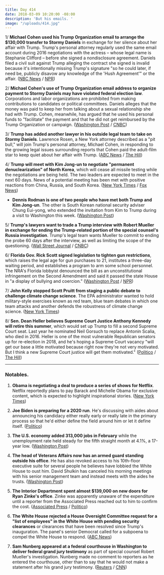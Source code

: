 ```yaml
---
title: Day 414
date: 2018-03-09 10:20:00 -08:00
description: 'But his emails. '
image: "/uploads/414.jpg"
---
```


1/ **Michael Cohen used his Trump Organization email to arrange the $130,000 transfer to Stormy Daniels** in exchange for her silence about her affair with Trump. Trump's personal attorney regularly used the same email account during 2016 negotiations with the actress – whose legal name is Stephanie Clifford – before she signed a nondisclosure agreement. Daniels filed a civil suit against Trump alleging the contract she signed is invalid because it's intentionally missing Trump's signature "so he could later, if need be, publicly disavow any knowledge of the 'Hush Agreement'" or the affair. ([NBC News](https://www.nbcnews.com/news/us-news/michael-cohen-used-trump-org-email-stormy-daniels-arrangements-n855021) / [NPR](https://www.npr.org/sections/thetwo-way/2018/03/09/592008811/white-house-acknowledges-trump-ties-to-stormy-legal-battle-over-alleged-affair))

2/ **Michael Cohen's use of Trump Organization email address to organize payment to Stormy Daniels may have violated federal election law**. Corporations and labor organizations are prohibited from making contributions to candidates or political committees. Daniels alleges that the money was paid to keep her from talking about a sexual relationship she had with Trump. Cohen, meanwhile, has argued that he used his personal funds to "facilitate" the payment and that he did not get reimbursed by the Trump Organization or campaign. ([Washington Post](https://www.washingtonpost.com/news/politics/wp/2018/03/09/new-evidence-the-stormy-daniels-payment-may-have-violated-election-law/) / [CNBC](https://www.cnbc.com/2018/03/09/trump-lawyer-used-trump-org-email-for-stormy-daniels-arrangements-nbc.html))

3/ **Trump has added another lawyer in his outside legal team to take on Stormy Daniels**. Lawrence Rosen, a New York attorney described as a "pit bull," will join Trump's personal attorney, Michael Cohen, in responding to the growing legal issues surrounding reports that Cohen paid the adult-film star to keep quiet about her affair with Trump. ([ABC News](http://abcnews.go.com/Politics/trumps-legal-team-adds-pit-bull-nyc-lawyer/story?id=53624437) / [The Hill](http://thehill.com/homenews/administration/377545-trump-hires-lawyer-to-take-on-stormy-daniels-report))

4/ **Trump will meet with Kim Jong-un to negotiate "permanent denuclearization" of North Korea**, which will cease all missile testing while the negotiations are being held. The two leaders are expected to meet in the next 60 days. News of a potential meeting has been met with positive reactions from China, Russia, and South Korea. ([New York Times](https://www.nytimes.com/2018/03/08/us/politics/north-korea-kim-jong-un-trump.html) / [Fox News](http://www.foxnews.com/politics/2018/03/09/trump-kim-summit-plan-draws-positive-reactions-from-key-players.html))

* **Dennis Rodman is one of two people who have met both Trump and Kim Jong-un**. The other is South Korean national security adviser Chung Eui-yong, who extended the invitation from Kim to Trump during a visit to Washington this week. ([Washington Post](https://www.washingtonpost.com/news/post-politics/wp/2018/03/09/dennis-rodman-praises-trumps-plan-to-meet-with-kim-please-send-my-regards/))

5/ **Trump's lawyers want to trade a Trump interview with Robert Mueller in exchange for ending the Trump-related portion of the special counsel's Russia investigation**. Trump's legal team wants Mueller to commit to ending the probe 60 days after the interview, as well as limiting the scope of the questioning. ([Wall Street Journal](https://www.wsj.com/articles/trump-lawyers-seek-deal-with-mueller-to-speed-end-of-russia-probe-1520625944) / [CNBC](https://www.cnbc.com/2018/03/09/trump-lawyers-want-to-offer-mueller-interview-with-president-to-help-bring-probe-to-quick-end-wsj.html))

6/ **Florida Gov. Rick Scott signed legislation to tighten gun restrictions**, which raises the legal age for gun purchases to 21, institutes a three-day waiting period, and establishes a program to arm some school personnel. The NRA's Florida lobbyist denounced the bill as an unconstitutional infringement on the Second Amendment and said it passed the state House in "a display of bullying and coercion." ([Washington Post](https://www.washingtonpost.com/powerpost/florida-gov-rick-scott-breaks-with-nra-to-sign-new-gun-regulation/2018/03/09/e5d1f02e-23b2-11e8-86f6-54bfff693d2b_story.html) / [NPR](https://www.npr.org/sections/thetwo-way/2018/03/09/592393010/florida-gov-rick-scott-signs-gun-package))

7/ **John Kelly stopped Scott Pruitt from staging a public debate to challenge climate change science**. The EPA administrator wanted to hold military-style exercises known as red team, blue team debates in which one team attacks and another defends the robustness of climate change science. ([New York Times](https://www.nytimes.com/2018/03/09/climate/pruitt-red-team-climate-debate-kelly.html))

8/ **Sen. Dean Heller believes Supreme Court Justice Anthony Kennedy will retire this summer**, which would set up Trump to fill a second Supreme Court seat. Last year he nominated Neil Gorsuch to replace Antonin Scalia, who died in 2016. Heller is one of the most vulnerable Republican senators up for re-election in 2018, and he's hoping a Supreme Court vacancy "will get our base a little motivated because right now they're not very motivated. But I think a new Supreme Court justice will get them motivated." ([Politico](https://www.politico.com/story/2018/03/09/dean-heller-supreme-court-vacancy-audio-448240) / [The Hill](http://thehill.com/homenews/senate/377555-gop-senator-justice-kennedy-is-going-to-retire-this-summer))

---

### Notables.

1. **Obama is negotiating a deal to produce a series of shows for Netflix**. Netflix reportedly plans to pay Barack and Michelle Obama for exclusive content, which is expected to highlight inspirational stories. ([New York Times](https://www.nytimes.com/2018/03/08/us/politics/obama-netflix-shows.html))

2. **Joe Biden is preparing for a 2020 run**. He's discussing with aides about announcing his candidacy either really early or really late in the primary process so that he'd either define the field around him or let it define itself. ([Politico](https://www.politico.com/story/2018/03/09/joe-biden-trump-2020-448222))

3. **The U.S. economy added 313,000 jobs in February** while the unemployment rate held steady for the fifth straight month at 4.1%, a 17-year low. ([Washington Post](https://www.washingtonpost.com/news/wonk/wp/2018/03/09/the-economy-added-200000-jobs-in-february-economists-predict/))

4. **The head of Veterans Affairs now has an armed guard standing outside his office**. He has also revoked access to his 10th-floor executive suite for several people he believes have lobbied the White House to oust him. David Shulkin has canceled his morning meetings with his senior management team and instead meets with the aides he trusts. ([Washington Post](https://www.washingtonpost.com/politics/its-killing-the-agency-ugly-power-struggle-paralyzes-trumps-plan-to-fix-veterans-care/2018/03/08/1c33d6fe-2085-11e8-badd-7c9f29a55815_story.html))

5. **The Interior Department spent almost $139,000 on new doors for Ryan Zinke's office**. Zinke was apparently unaware of the expenditure until a reporter from the Associated Press reached out to him to confirm the cost. ([Associated Press](https://www.apnews.com/fe6edd739fff49d3a8e56324f7cc9721) / [Politico](https://www.politico.com/story/2018/03/08/ryan-zinke-office-doors-interior-448425))

6. **The White House rejected a House Oversight Committee request for a "list of employees" in the White House with pending security clearances** or clearances that have been resolved since Trump's inauguration. The panel's senior Democrat called for a subpoena to compel the White House to respond. ([ABC News](http://abcnews.go.com/Politics/white-house-snubs-gop-request-security-clearance-information/story?id=53636431))

7. **Sam Nunberg appeared at a federal courthouse in Washington to deliver federal grand jury testimony** as part of special counsel Robert Mueller's investigation. Nunberg made no comment to reporters as he entered the courthouse, other than to say that he would not make a statement after his grand jury testimony. ([Reuters](https://www.reuters.com/article/us-usa-trump-russia-nunberg/former-trump-campaign-aide-nunberg-appears-before-grand-jury-idUSKCN1GL202) / [CNN](https://www.cnn.com/2018/03/09/politics/sam-nunberg-district-court/index.html))